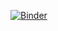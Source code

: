 [![Binder](https://mybinder.org/badge_logo.svg)](https://mybinder.org/v2/gh/PatrickTourniaire/IHaskell/nb)
